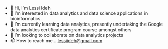 - 👋 Hi, I’m Lessi Ideh
- 👀 I’m interested in data analytics and data science applications in bioinformatics. 
- 🌱 I’m currently learning data analytics, presently undertaking the Google data analytics certificate program course amongst others
- 💞️ I’m looking to collaborate on data analytics projects 
- 📫 How to reach me... lessiideh@gmail.com 

<!---
Lessiideh/Lessiideh is a ✨ special ✨ repository because its `README.md` (this file) appears on your GitHub profile.
You can click the Preview link to take a look at your changes.
--->
